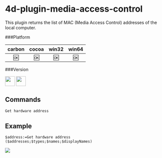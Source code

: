 4d-plugin-media-access-control
==============================

This plugin returns the list of MAC (Media Access Control) addresses of the local computer.

###Platform

| carbon | cocoa | win32 | win64 |
|:------:|:-----:|:---------:|:---------:|
|🆗|🆗|🆗|🆗|

###Version

<img src="https://cloud.githubusercontent.com/assets/1725068/18940649/21945000-8645-11e6-86ed-4a0f800e5a73.png" width="32" height="32" /> <img src="https://cloud.githubusercontent.com/assets/1725068/18940648/2192ddba-8645-11e6-864d-6d5692d55717.png" width="32" height="32" />

Commands
---

```c
Get hardware address
```

Example
---
```
$address:=Get hardware address ($addresses;$types;$names;$displayNames)
```
![](https://github.com/miyako/4d-plugin-media-access-control/blob/master/images/screenshot.png)
